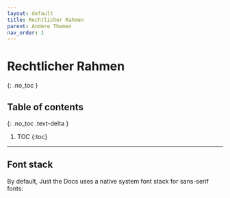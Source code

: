 ```yaml
---
layout: default
title: Rechtlicher Rahmen
parent: Andere Themen
nav_order: 1
---
```


# Rechtlicher Rahmen
{: .no_toc }

## Table of contents
{: .no_toc .text-delta }

1. TOC
{:toc}

---

## Font stack

By default, Just the Docs uses a native system font stack for sans-serif fonts:

